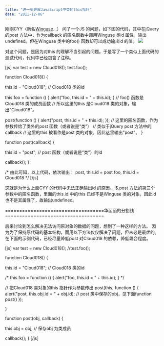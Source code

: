 ```yaml
---
title: "进一步理解JavaScript中类的this指针"
date: "2011-12-06"
---
```


刚刚CYY（新名[Winguse](http://winguse.sinaapp.com/ "Winguse's Blog")...） 问了一个JS 的问题，如下图的代码，其中在jQuery 的post 方法中，作为callback 的匿名函数中调用Winguse 类id 属性，输出undefined。但在Winguse 类中的foo() 函数却可以成功输出id 的值。 [![](images/00004-01-b1238e9572efbe05-medium.png)](http://cloud018-wordpress.stor.sinaapp.com/uploads/2011/12/00004-01-b1238e9572efbe05.png)

对这个问题，是因为对this 的理解不当引起的问题。于是写了一个类似上面代码的测试代码，代码中已经包含了注释。

\[js\] var test = new Cloud018(); test.foo();

function Cloud018() {

this.id = "Cloud018"; // Cloud018 类的id

this.foo = function () { alert("foo, this.id = " + this.id); } // foo() 函数是Cloud018 类的成员函数 // 所以这里的this 是Cloud018 类的对象，输出"Cloud018"。

post(function () { alert("post, this.id = " + this.id); }); // 这里的匿名函数，作为参数传给了类外的post 函数（或者说是“类”） // 类似于jQuery post 方法中的 callback // 这里的this 被看作是post 类的对象，因此这里输出"post"。 }

function post(callback) {

this.id = "post"; // post 函数（或者说是“类”）的id

callback(); }

/\* 由此可知，以上代码，依次输出： post, this.id = post foo, this.id = Cloud018 \*/ \[/js\]

这就是为什么上面CYY 的代码中无法正确输出id 的原因。 $.post 方法的第三个参数中的匿名函数，里面的this.id 中的this 已经不是Winguse 类的对象，因此id 也不是其属性了，故输出undefined。

\===================================华丽丽的分割线===================================

后来讨论到怎么解决无法访问原对象的数据的问题，想到了一种这样的方法。 因为为了保持原代码的基本结构，而用以下方法仅仅解决了问题，但未必是最优的。 在下面的示例代码，已经尽量降低post 对Cloud018 的依赖，降低耦合程度。

\[js\] var test = new Cloud018(); //test.foo();

function Cloud018() {

this.id = "Cloud018"; // Cloud018 类的id

/\* this.foo = function () { alert("foo, this.id = " + this.id); } \*/

// 把Cloud018 类对象的this 指针作为参数传出 post(this, function () { alert("post, this.obj.id = " + obj.id); // post 类中保存的obj，见下面function post() });

}

function post(obj, callback) {

this.obj = obj; // 保存obj 为类成员

callback(); } \[/js\]
